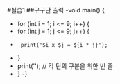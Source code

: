 #실습1
##구구단 출력
-void main() {
-  for (int i = 1; i <= 9; i++) {
-    for (int j = 1; j <= 9; j++) {
-      print('$i x $j = ${i * j}');
-    }
-    print(''); // 각 단의 구분을 위한 빈 줄
-  }
-}
